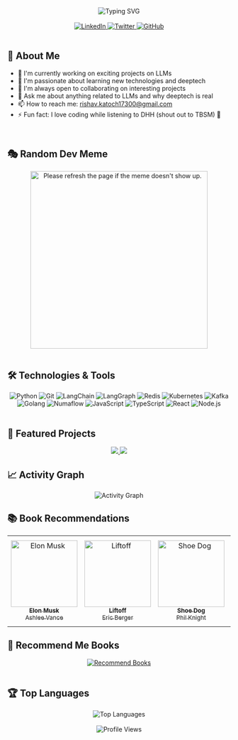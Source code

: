 <div align="center">
  <img src="https://readme-typing-svg.herokuapp.com?font=Fira+Code&pause=1000&color=2196F3&center=true&vCenter=true&width=435&lines=Hi+there+%F0%9F%91%8B;I'm+Rishav+Katoch;A+passionate+developer+from+India" alt="Typing SVG" />
</div>

<br/>

<div align="center">
  <a href="https://linkedin.com/in/your-linkedin">
    <img src="https://img.shields.io/badge/LinkedIn-0077B5?style=for-the-badge&logo=linkedin&logoColor=white" alt="LinkedIn"/>
  </a>
  <a href="https://twitter.com/your-twitter">
    <img src="https://img.shields.io/badge/Twitter-1DA1F2?style=for-the-badge&logo=twitter&logoColor=white" alt="Twitter"/>
  </a>
  <a href="https://github.com/rishhavv">
    <img src="https://img.shields.io/badge/GitHub-100000?style=for-the-badge&logo=github&logoColor=white" alt="GitHub"/>
  </a>
</div>

<br/>

## 🚀 About Me

- 🔭 I'm currently working on exciting projects on LLMs
- 🌱 I'm passionate about learning new technologies and deeptech
- 👯 I'm always open to collaborating on interesting projects
- 💬 Ask me about anything related to LLMs and why deeptech is real
- 📫 How to reach me: rishav.katoch17300@gmail.com
- ⚡ Fun fact: I love coding while listening to DHH (shout out to TBSM) 🎵

<br/>

## 🎭 Random Dev Meme

<div align="center">
  <img src="https://random-memer.herokuapp.com/" title="Meme" alt="Please refresh the page if the meme doesn't show up." width="400"/>
</div>

<br/>

## 🛠️ Technologies & Tools

<div align="center">
  <img src="https://img.shields.io/badge/Python-3776AB?style=for-the-badge&logo=python&logoColor=white" alt="Python"/>
  <img src="https://img.shields.io/badge/Git-F05032?style=for-the-badge&logo=git&logoColor=white" alt="Git"/>
  <img src="https://img.shields.io/badge/LangChain-121212?style=for-the-badge&logo=chainlink&logoColor=white" alt="LangChain"/>
  <img src="https://img.shields.io/badge/LangGraph-4B0082?style=for-the-badge&logo=graph&logoColor=white" alt="LangGraph"/>
  <img src="https://img.shields.io/badge/Redis-DC382D?style=for-the-badge&logo=redis&logoColor=white" alt="Redis"/>
  <img src="https://img.shields.io/badge/Kubernetes-326CE5?style=for-the-badge&logo=kubernetes&logoColor=white" alt="Kubernetes"/>
  <img src="https://img.shields.io/badge/Kafka-231F20?style=for-the-badge&logo=apache-kafka&logoColor=white" alt="Kafka"/>
  <img src="https://img.shields.io/badge/Go-00ADD8?style=for-the-badge&logo=go&logoColor=white" alt="Golang"/>
  <img src="https://img.shields.io/badge/Numaflow-00BFFF?style=for-the-badge&logo=numaflow&logoColor=white" alt="Numaflow"/>
  <img src="https://img.shields.io/badge/JavaScript-F7DF1E?style=for-the-badge&logo=javascript&logoColor=black" alt="JavaScript"/>
  <img src="https://img.shields.io/badge/TypeScript-007ACC?style=for-the-badge&logo=typescript&logoColor=white" alt="TypeScript"/>
  <img src="https://img.shields.io/badge/React-20232A?style=for-the-badge&logo=react&logoColor=61DAFB" alt="React"/>
  <img src="https://img.shields.io/badge/Node.js-43853D?style=for-the-badge&logo=node.js&logoColor=white" alt="Node.js"/>
</div>

<br/>

## 🚀 Featured Projects

<div align="center">
  <a href="https://github.com/rishhavv/distributed-task-scheduler">
    <img src="https://github-readme-stats.vercel.app/api/pin/?username=rishhavv&repo=rishhavv/distributed-task-scheduler=&theme=radical" />
  </a>
  <a href="https://github.com/JIIT-PUSH/EduCloud">
    <img src="https://github-readme-stats.vercel.app/api/pin/?username=rishhavv&repo=JIIT-PUSH/EduCloud&theme=radical" />
  </a>
</div>

## 📈 Activity Graph

<p align="center">
  <img src="https://activity-graph.herokuapp.com/graph?username=rishhavv&theme=radical&hide_border=true&area=true" alt="Activity Graph" />
</p>

## 📚 Book Recommendations

<div align="center">
  <table>
    <tr>
      <td align="center">
        <a href="https://www.goodreads.com/book/show/17978290-elon-musk">
          <img src="https://images-na.ssl-images-amazon.com/images/P/1591847935.01.L.jpg" width="150" alt="Elon Musk"/>
          <br/>
          <sub><b>Elon Musk</b></sub>
          <br/>
          <sub>Ashlee Vance</sub>
        </a>
      </td>
      <td align="center">
        <a href="https://www.goodreads.com/book/show/58784475-liftoff">
          <img src="https://images-na.ssl-images-amazon.com/images/P/0062978291.01.L.jpg" width="150" alt="Liftoff"/>
          <br/>
          <sub><b>Liftoff</b></sub>
          <br/>
          <sub>Eric Berger</sub>
        </a>
      </td>
      <td align="center">
        <a href="https://www.goodreads.com/book/show/27209436-shoe-dog">
          <img src="https://images-na.ssl-images-amazon.com/images/P/1501135910.01.L.jpg" width="150" alt="Shoe Dog"/>
          <br/>
          <sub><b>Shoe Dog</b></sub>
          <br/>
          <sub>Phil Knight</sub>
        </a>
      </td>
      <td align="center">
        <a href="https://www.goodreads.com/book/show/23499283-designing-data-intensive-applications">
          <img src="https://images-na.ssl-images-amazon.com/images/P/1449373321.01.L.jpg" width="150" alt="Designing Data-Intensive Applications"/>
          <br/>
          <sub><b>Designing Data-Intensive Applications</b></sub>
          <br/>
          <sub>Martin Kleppmann</sub>
        </a>
      </td>
    </tr>
  </table>
</div>

## 📖 Recommend Me Books

<div align="center">
  <a href="https://github.com/rishhavv/rishhavv/issues/new?template=book-recommendation.md">
    <img src="https://img.shields.io/badge/Recommend_Books-FF69B4?style=for-the-badge&logo=github&logoColor=white" alt="Recommend Books"/>
  </a>
</div>

<br/>

## 🏆 Top Languages

<div align="center">
  <img src="https://github-readme-stats.vercel.app/api/top-langs/?username=rishhavv&layout=compact&theme=radical" alt="Top Languages"/>
</div>

<br/>

<div align="center">
  <img src="https://komarev.com/ghpvc/?username=rishhavv&color=blueviolet" alt="Profile Views"/>
</div>
